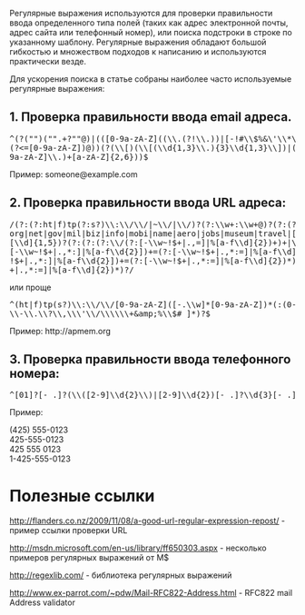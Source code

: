 <p>Регулярные выражения используются для проверки правильности ввода определенного типа полей (таких как адрес электронной почты, адрес сайта или телефонный номер), или поиска подстроки в строке по указанному шаблону. Регулярные выражения обладают большой гибкостью и множеством подходов к написанию и используются практически везде.</p>
<p>Для ускорения поиска в статье собраны наиболее часто используемые регулярные выражения:</p>
<h2>1. Проверка правильности ввода email адреса.</h2>
<pre>^(?("")("".+?""@)|(([0-9a-zA-Z]((\\.(?!\\.))|[-!#\\$%&amp;\'\\*\\+/=\\?\\^`\\{\\}\\|~\\w])*)<br />(?&lt;=[0-9a-zA-Z])@))(?(\\[)(\\[(\\d{1,3}\\.){3}\\d{1,3}\\])|(([0-9a-zA-Z][-\\w]*[0-<br />9a-zA-Z]\\.)+[a-zA-Z]{2,6}))$</pre>
<p>Пример: someone@example.com</p>
<h2>2. Проверка правильности ввода URL адреса:</h2>
<pre>/(?:(?:ht|f)tp(?:s?)\\:\\/\\/|~\\/|\\/)?(?:\\w+:\\w+@)?(?:(?:[-\\w]+\\.)+(?:ru|su|com|<br />org|net|gov|mil|biz|info|mobi|name|aero|jobs|museum|travel|[a-z]{2}))(?::<br />[\\d]{1,5})?(?:(?:(?:\\/(?:[-\\w~!$+|.,=]|%[a-f\\d]{2})+)+|\\/)+|\\?|#)?(?:(?:\\?(?:<br />[-\\w~!$+|.,*:]|%[a-f\\d{2}])+=(?:[-\\w~!$+|.,*:=]|%[a-f\\d]{2})*)(?:&amp;(?:[-\\w~<br />!$+|.,*:]|%[a-f\\d{2}])+=(?:[-\\w~!$+|.,*:=]|%[a-f\\d]{2})*)*)*(?:#(?:[-\\w~!$<br />+|.,*:=]|%[a-f\\d]{2})*)?/</pre>
<p>или проще</p>
<pre>^(ht|f)tp(s?)\\:\\/\\/[0-9a-zA-Z]([-.\\w]*[0-9a-zA-Z])*(:(0-9)*)*(\\/?)([a-zA-Z0-9<br />\\-\\.\\?\\,\\\'\\/\\\\\\+&amp;amp;%\\$#_]*)?$</pre>
<p>Пример: http://apmem.org</p>
<h2>3. Проверка правильности ввода телефонного номера:</h2>
<pre>^[01]?[- .]?(\\([2-9]\\d{2}\\)|[2-9]\\d{2})[- .]?\\d{3}[- .]?\\d{4}$</pre>
<p>Пример:</p>
<p>(425) 555-0123<br /> 425-555-0123<br /> 425 555 0123<br /> 1-425-555-0123</p>
<h1>Полезные ссылки</h1>
<p><a class="external free" href="http://flanders.co.nz/2009/11/08/a-good-url-regular-expression-repost/" rel="nofollow">http://flanders.co.nz/2009/11/08/a-good-url-regular-expression-repost/</a> - пример ссылки проверки URL</p>
<p><a href="http://msdn.microsoft.com/en-us/library/ff650303.aspx">http://msdn.microsoft.com/en-us/library/ff650303.aspx</a> - несколько примеров регулярных выражений от M$</p>
<p><a href="http://regexlib.com/">http://regexlib.com/</a> - библиотека регулярных выражений</p>
<p><a href="http://www.ex-parrot.com/~pdw/Mail-RFC822-Address.html">http://www.ex-parrot.com/~pdw/Mail-RFC822-Address.html</a> - RFC822 mail Address validator</p>
